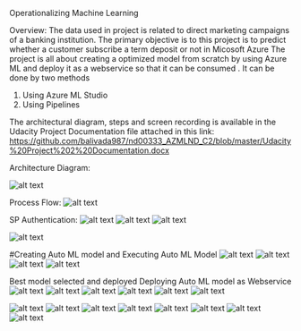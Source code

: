 

Operationalizing Machine Learning

Overview:
The data used in project  is related to direct marketing campaigns of a banking institution. The primary objective is to this project is to predict whether a customer subscribe a term deposit or not in Micosoft Azure 
The project is all about creating a optimized model from scratch  by using Azure ML and deploy it as a webservice so that it can be consumed . 
It can be  done by two methods 
1.	Using Azure ML Studio 
2. Using Pipelines


The architectural diagram, steps and screen recording is available in the Udacity Project Documentation file attached in  this link: 
https://github.com/balivada987/nd00333_AZMLND_C2/blob/master/Udacity%20Project%202%20Documentation.docx


Architecture Diagram:

![alt text](https://github.com/balivada987/nd00333_AZMLND_C2/blob/master/ArchitectureDia%201.png)


Process Flow:
![alt text](https://github.com/balivada987/nd00333_AZMLND_C2/blob/master/ProceeFlow%202.PNG)

SP Authentication:
![alt text](https://github.com/balivada987/nd00333_AZMLND_C2/blob/master/SP%20Authentication.png)
![alt text](https://github.com/balivada987/nd00333_AZMLND_C2/blob/master/SP%20Authentication%202.png)
![alt text](https://github.com/balivada987/nd00333_AZMLND_C2/blob/master/SP%20Authentication%203.png)


![alt text](https://github.com/balivada987/nd00333_AZMLND_C2/blob/master/SP%20Authentication%204.png)

#Creating Auto ML model and Executing Auto ML Model
![alt text](https://github.com/balivada987/nd00333_AZMLND_C2/blob/master/AutoML1.png)
![alt text](https://github.com/balivada987/nd00333_AZMLND_C2/blob/master/AutoMl2.png)
![alt text](https://github.com/balivada987/nd00333_AZMLND_C2/blob/master/AutoML3.png)
![alt text](https://github.com/balivada987/nd00333_AZMLND_C2/blob/master/AutoML4.png)

 Best model selected and deployed Deploying Auto ML model as Webservice 
![alt text](https://github.com/balivada987/nd00333_AZMLND_C2/blob/master/AutoML5.png)
![alt text](https://github.com/balivada987/nd00333_AZMLND_C2/blob/master/AutoML6.png)
![alt text](https://github.com/balivada987/nd00333_AZMLND_C2/blob/master/AutoML7.png)
![alt text](https://github.com/balivada987/nd00333_AZMLND_C2/blob/master/AutoML8.png)
![alt text](https://github.com/balivada987/nd00333_AZMLND_C2/blob/master/AutoML9.png)
![alt text](https://github.com/balivada987/nd00333_AZMLND_C2/blob/master/AutoML10.png)


![alt text](https://github.com/balivada987/nd00333_AZMLND_C2/blob/master/AutoML11.png)
![alt text](https://github.com/balivada987/nd00333_AZMLND_C2/blob/master/AutoMl12.png)
![alt text](https://github.com/balivada987/nd00333_AZMLND_C2/blob/master/AutoML13.png)
![alt text](https://github.com/balivada987/nd00333_AZMLND_C2/blob/master/AutoML14.png)
![alt text](https://github.com/balivada987/nd00333_AZMLND_C2/blob/master/AutoML15.png)
![alt text](https://github.com/balivada987/nd00333_AZMLND_C2/blob/master/AutoML16.png)
![alt text](https://github.com/balivada987/nd00333_AZMLND_C2/blob/master/AutoML17.png)
![alt text](https://github.com/balivada987/nd00333_AZMLND_C2/blob/master/AutoML18.png)

